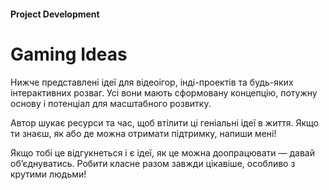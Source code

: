 #### Project Development

# Gaming Ideas

Нижче представлені ідеї для відеоігор, інді-проектів та будь-яких інтерактивних розваг. Усі вони мають сформовану концепцію, потужну основу і потенціал для масштабного розвитку.

Автор шукає ресурси та час, щоб втілити ці геніальні ідеї в життя. Якщо ти знаєш, як або де можна отримати підтримку, напиши мені!

Якщо тобі це відгукнеться і є ідеї, як це можна доопрацювати — давай об’єднуватись. Робити класне разом завжди цікавіше, особливо з крутими людьми!